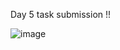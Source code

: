 
Day 5 task submission !!

![image](https://github.com/DarshaK1Just/Tatvasoft_15_internship/assets/88178092/834b4109-59fb-4d8d-8d4d-66707a9ae0e9)
